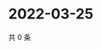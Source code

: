 # 2022-03-25

共 0 条

<!-- BEGIN WEIBO -->
<!-- 最后更新时间 Fri Mar 25 2022 22:13:45 GMT+0800 (China Standard Time) -->

<!-- END WEIBO -->
